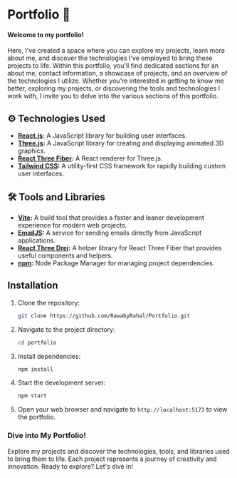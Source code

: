 # Portfolio 🌌

#### Welcome to my portfolio!

Here, I've created a space where you can explore my projects, learn more about me, and discover the technologies I've employed to bring these projects to life. Within this portfolio, you'll find dedicated sections for an about me, contact information, a showcase of projects, and an overview of the technologies I utilize. Whether you're interested in getting to know me better, exploring my projects, or discovering the tools and technologies I work with, I invite you to delve into the various sections of this portfolio.

## ⚙️ Technologies Used

- **[React.js](https://reactjs.org/):** A JavaScript library for building user interfaces.
- **[Three.js](https://threejs.org/):** A JavaScript library for creating and displaying animated 3D graphics.
- **[React Three Fiber](https://github.com/pmndrs/react-three-fiber):** A React renderer for Three.js.
- **[Tailwind CSS](https://tailwindcss.com/):** A utility-first CSS framework for rapidly building custom user interfaces.

## 🛠️ Tools and Libraries
- **[Vite](https://vitejs.dev/):** A build tool that provides a faster and leaner development experience for modern web projects.
- **[EmailJS](https://www.emailjs.com/):** A service for sending emails directly from JavaScript applications.
- **[React Three Drei](https://github.com/pmndrs/drei):** A helper library for React Three Fiber that provides useful components and helpers.
- **[npm](https://www.npmjs.com/):** Node Package Manager for managing project dependencies.




## Installation

1. Clone the repository:

   ```bash
   git clone https://github.com/RawabyRahal/Portfolio.git

2. Navigate to the project directory:
   ```bash
   cd portfolio

3. Install dependencies:
   ```bash
   npm install

4. Start the development server:
   ```bash
   npm start
5. Open your web browser and navigate to `http://localhost:5173` to view the portfolio.


### Dive into My Portfolio!

Explore my projects and discover the technologies, tools, and libraries used to bring them to life. Each project represents a journey of creativity and innovation. Ready to explore? Let's dive in!

